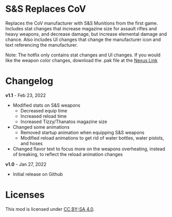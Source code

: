 S&S Replaces CoV
===========

Replaces the CoV manufacturer with S&S Munitions from the first game. Includes stat changes that increase magazine size for assault rifles and heavy weapons, and decrease damage, but increase elemental damage and chance. Also includes UI changes that change the manufacturer icon and text referencing the manufacturer.

Note: The hotfix only contains stat changes and UI changes. If you would like the weapon color changes, download the .pak file at the [Nexus Link](https://www.nexusmods.com/borderlands3/mods/231)

Changelog
=========

**v1.1** - Feb 23, 2022
 * Modified stats on S&S weapons
    * Decreased equip time
    * Increased reload time
    * Increased Tizzy/Thanatos magazine size
 * Changed some animations
    * Removed startup animation when equipping S&S weapons
    * Modified reload animations to get rid of water bottles, water pistols, and hoses
 * Changed flavor text to focus more on the weapons overheating, instead of breaking, to reflect the reload animation changes

**v1.0** - Jan 27, 2022
 * Initial release on Github

Licenses
========

This mod is licensed under [CC BY-SA 4.0](https://creativecommons.org/licenses/by-sa/4.0/).
